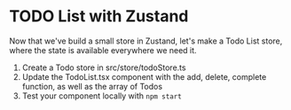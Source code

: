 # TODO List with Zustand
Now that we've build a small store in Zustand, let's make a Todo List store, where the state is available everywhere we need it.

1. Create a Todo store in src/store/todoStore.ts
2. Update the TodoList.tsx component with the add, delete, complete function, as well as the array of Todos
3. Test your component locally with `npm start`
